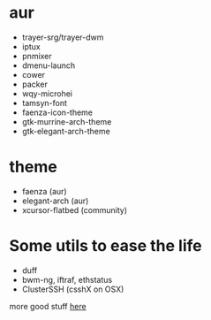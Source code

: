 

# aur

* trayer-srg/trayer-dwm
* iptux
* pnmixer
* dmenu-launch
* cower
* packer
* wqy-microhei
* tamsyn-font
* faenza-icon-theme
* gtk-murrine-arch-theme
* gtk-elegant-arch-theme

# theme

* faenza (aur)
* elegant-arch (aur)
* xcursor-flatbed (community)

# Some utils to ease the life

* duff
* bwm-ng, iftraf, ethstatus
* ClusterSSH (csshX on OSX)

more good stuff [here](http://kmandla.wikispaces.com/)

